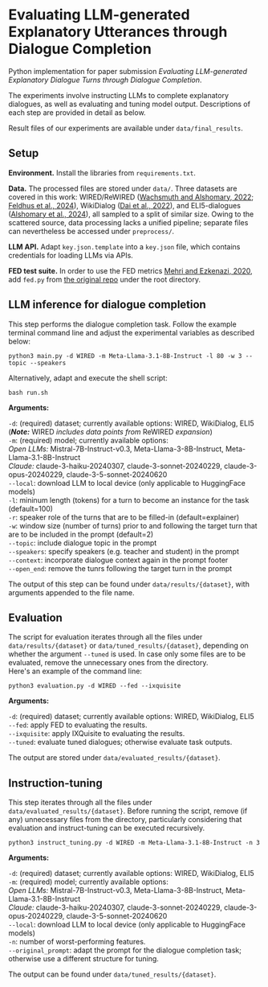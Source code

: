 # Evaluating LLM-generated Explanatory Utterances through Dialogue Completion

Python implementation for paper submission *Evaluating LLM-generated Explanatory Dialogue Turns through Dialogue Completion*.

The experiments involve instructing LLMs to complete explanatory dialogues, as well as evaluating and tuning model output. Descriptions of each step are provided in detail as below.

Result files of our experiments are available under `data/final_results`.

## Setup

**Environment.** Install the libraries from `requirements.txt`.</br>

**Data.** The processed files are stored under `data/`. Three datasets are covered in this work: WIRED/ReWIRED ([Wachsmuth and Alshomary, 2022](https://aclanthology.org/2022.coling-1.27/); [Feldhus et al., 2024](https://dl.acm.org/doi/10.1145/3677525.3678665)), WikiDialog ([Dai et al., 2022](https://proceedings.mlr.press/v162/dai22a.html)), and ELI5-dialogues ([Alshomary et al., 2024](https://aclanthology.org/2024.lrec-main.1007/)), all sampled to a split of similar size. Owing to the scattered source, data processing lacks a unified pipeline; separate files can nevertheless be accessed under `preprocess/`.</br>

**LLM API.** Adapt `key.json.template` into a `key.json` file, which contains credentials for loading LLMs via APIs. </br>

**FED test suite.** In order to use the FED metrics [Mehri and Ezkenazi, 2020](https://aclanthology.org/2020.sigdial-1.28/), add `fed.py` from [the original repo](https://github.com/Shikib/fed/tree/master) under the root directory. </br>

## LLM inference for dialogue completion

This step performs the dialogue completion task. Follow the example terminal command line and adjust the experimental variables as described below:

```
python3 main.py -d WIRED -m Meta-Llama-3.1-8B-Instruct -l 80 -w 3 --topic --speakers
```

Alternatively, adapt and execute the shell script:

```
bash run.sh
```

**Arguments:**

`-d`: (required) dataset; currently available options: WIRED, WikiDialog, ELI5 (__*Note:*__ WIRED *includes data points from* ReWIRED *expansion*)</br>
`-m`: (required) model; currently available options:
</br>*Open LLMs:* Mistral-7B-Instruct-v0.3, Meta-Llama-3-8B-Instruct, Meta-Llama-3.1-8B-Instruct
</br>*Claude:* claude-3-haiku-20240307, claude-3-sonnet-20240229, claude-3-opus-20240229, claude-3-5-sonnet-20240620</br>
`--local`: download LLM to local device (only applicable to HuggingFace models)</br>
`-l`: mininum length (tokens) for a turn to become an instance for the task (default=100)</br>
`-r`: speaker role of the turns that are to be filled-in (default=explainer)</br>
`-w`: window size (number of turns) prior to and following the target turn that are to be included in the prompt (default=2)</br>
`--topic`: include dialogue topic in the prompt</br>
`--speakers`: specify speakers (e.g. teacher and student) in the prompt</br>
`--context`: incorporate dialogue context again in the prompt footer</br>
`--open_end`: remove the tunrs following the target turn in the prompt</br>

The output of this step can be found under `data/results/{dataset}`, with arguments appended to the file name.

## Evaluation

The script for evaluation iterates through all the files under `data/results/{dataset}` or `data/tuned_results/{dataset}`, depending on whether the argument `--tuned` is used. In case only some files are to be evaluated, remove the unnecessary ones from the directory.</br>
Here's an example of the command line:

```
python3 evaluation.py -d WIRED --fed --ixquisite
```

**Arguments:**

`-d`: (required) dataset; currently available options: WIRED, WikiDialog, ELI5</br>
`--fed`: apply FED to evaluating the results.</br>
`--ixquisite`: apply IXQuisite to evaluating the results.</br>
`--tuned`: evaluate tuned dialogues; otherwise evaluate task outputs.</br>

The output are stored under `data/evaluated_results/{dataset}`.

## Instruction-tuning

This step iterates through all the files under `data/evaluated_results/{dataset}`. Before running the script, remove (if any) unnecessary files from the directory, particularly considering that evaluation and instruct-tuning can be executed recursively.

```
python3 instruct_tuning.py -d WIRED -m Meta-Llama-3.1-8B-Instruct -n 3
```

**Arguments:**

`-d`: (required) dataset; currently available options: WIRED, WikiDialog, ELI5</br>
`-m`: (required) model; currently available options:
</br>*Open LLMs:* Mistral-7B-Instruct-v0.3, Meta-Llama-3-8B-Instruct, Meta-Llama-3.1-8B-Instruct
</br>*Claude:* claude-3-haiku-20240307, claude-3-sonnet-20240229, claude-3-opus-20240229, claude-3-5-sonnet-20240620</br>
`--local`: download LLM to local device (only applicable to HuggingFace models)</br>
`-n`: number of worst-performing features.</br>
`--original_prompt`: adapt the prompt for the dialogue completion task; otherwise use a different structure for tuning.</br>

The output can be found under `data/tuned_results/{dataset}`.